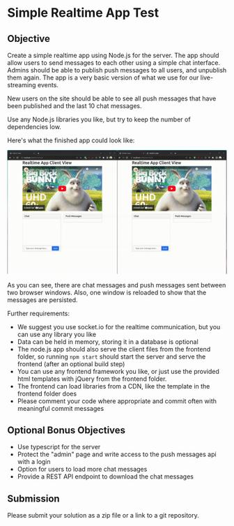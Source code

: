 # Simple Realtime App Test

## Objective

Create a simple realtime app using Node.js for the server. The app should allow users
to send messages to each other using a simple chat interface. Admins should be able to
publish push messages to all users, and unpublish them again. The app is a very basic
version of what we use for our live-streaming events.

New users on the site should be able to see all push messages that have been published 
and the last 10 chat messages.

Use any Node.js libraries you like, but try to keep the number of dependencies low.

Here's what the finished app could look like:

![App sample](https://raw.githubusercontent.com/TechcastGmbH/realtime-app/main/demo.gif)

As you can see, there are chat messages and push messages sent between two browser windows.
Also, one window is reloaded to show that the messages are persisted.

Further requirements:

- We suggest you use socket.io for the realtime communication, but you can use any library you like
- Data can be held in memory, storing it in a database is optional
- The node.js app should also serve the client files from the frontend folder,
  so running `npm start` should start the server and serve the frontend (after an optional build step)
- You can use any frontend framework you like, or just use the provided html templates with jQuery
  from the frontend folder.
- The frontend can load libraries from a CDN, like the template in the frontend folder does
- Please comment your code where appropriate and commit often with meaningful commit messages

## Optional Bonus Objectives

- Use typescript for the server
- Protect the "admin" page and write access to the push messages api with a login
- Option for users to load more chat messages
- Provide a REST API endpoint to download the chat messages

## Submission

Please submit your solution as a zip file or a link to a git repository.
